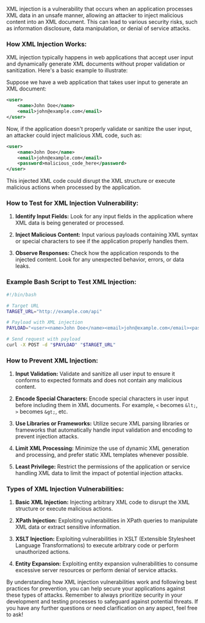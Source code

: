 XML injection is a vulnerability that occurs when an application processes XML data in an unsafe manner, allowing an attacker to inject malicious content into an XML document. This can lead to various security risks, such as information disclosure, data manipulation, or denial of service attacks.

### How XML Injection Works:

XML injection typically happens in web applications that accept user input and dynamically generate XML documents without proper validation or sanitization. Here's a basic example to illustrate:

Suppose we have a web application that takes user input to generate an XML document:

```xml
<user>
    <name>John Doe</name>
    <email>john@example.com</email>
</user>
```

Now, if the application doesn't properly validate or sanitize the user input, an attacker could inject malicious XML code, such as:

```xml
<user>
    <name>John Doe</name>
    <email>john@example.com</email>
    <password>malicious_code_here</password>
</user>
```

This injected XML code could disrupt the XML structure or execute malicious actions when processed by the application.

### How to Test for XML Injection Vulnerability:

1. **Identify Input Fields:** Look for any input fields in the application where XML data is being generated or processed.

2. **Inject Malicious Content:** Input various payloads containing XML syntax or special characters to see if the application properly handles them.

3. **Observe Responses:** Check how the application responds to the injected content. Look for any unexpected behavior, errors, or data leaks.

### Example Bash Script to Test XML Injection:

```bash
#!/bin/bash

# Target URL
TARGET_URL="http://example.com/api"

# Payload with XML injection
PAYLOAD="<user><name>John Doe</name><email>john@example.com</email><password>malicious_code_here</password></user>"

# Send request with payload
curl -X POST -d "$PAYLOAD" "$TARGET_URL"
```

### How to Prevent XML Injection:

1. **Input Validation:** Validate and sanitize all user input to ensure it conforms to expected formats and does not contain any malicious content.

2. **Encode Special Characters:** Encode special characters in user input before including them in XML documents. For example, `<` becomes `&lt;`, `>` becomes `&gt;`, etc.

3. **Use Libraries or Frameworks:** Utilize secure XML parsing libraries or frameworks that automatically handle input validation and encoding to prevent injection attacks.

4. **Limit XML Processing:** Minimize the use of dynamic XML generation and processing, and prefer static XML templates whenever possible.

5. **Least Privilege:** Restrict the permissions of the application or service handling XML data to limit the impact of potential injection attacks.

### Types of XML Injection Vulnerabilities:

1. **Basic XML Injection:** Injecting arbitrary XML code to disrupt the XML structure or execute malicious actions.

2. **XPath Injection:** Exploiting vulnerabilities in XPath queries to manipulate XML data or extract sensitive information.

3. **XSLT Injection:** Exploiting vulnerabilities in XSLT (Extensible Stylesheet Language Transformations) to execute arbitrary code or perform unauthorized actions.

4. **Entity Expansion:** Exploiting entity expansion vulnerabilities to consume excessive server resources or perform denial of service attacks.

By understanding how XML injection vulnerabilities work and following best practices for prevention, you can help secure your applications against these types of attacks. Remember to always prioritize security in your development and testing processes to safeguard against potential threats. If you have any further questions or need clarification on any aspect, feel free to ask!
